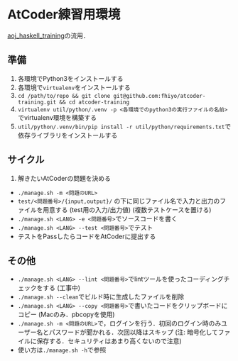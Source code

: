 # AtCoder練習用環境

[aoj_haskell_training](https://github.com/fhiyo/aoj_haskell_training)の流用．

## 準備

1. 各環境でPython3をインストールする
1. 各環境で`virtualenv`をインストールする
1. `cd /path/to/repo && git clone git@github.com:fhiyo/atcoder-training.git && cd atcoder-training`
1. `virtualenv util/python/.venv -p <各環境でのpython3の実行ファイルの名前>`でvirtualenv環境を構築する
1. `util/python/.venv/bin/pip install -r util/python/requirements.txt`で依存ライブラリをインストールする

## サイクル
1. 解きたいAtCoderの問題を決める
- `./manage.sh -m <問題のURL>`
- `test/<問題番号>/{input,output}/` の下に同じファイル名で入力と出力のファイルを用意する (test用の入力/出力値) (複数テストケースを置ける)
- `./manage.sh <LANG> -e <問題番号>`でソースコードを書く
- `./manage.sh <LANG> --test <問題番号>`でテスト
- テストをPassしたらコードをAtCoderに提出する

## その他
- `./manage.sh <LANG> --lint <問題番号>`でlintツールを使ったコーディングチェックをする (工事中)
- `./manage.sh --clean`でビルド時に生成したファイルを削除
- `./manage.sh <LANG> --copy <問題番号>`で書いたコードをクリップボードにコピー (Macのみ．pbcopyを使用)
- `./manage.sh -m <問題のURL>`で，ログインを行う．初回のログイン時のみユーザー名とパスワードが聞かれる．次回以降はスキップ (注: 暗号化してファイルに保存する．セキュリティはあまり高くないので注意)
- 使い方は`./manage.sh -h`で参照
